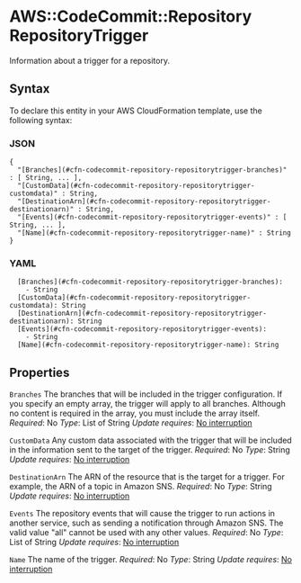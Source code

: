 # AWS::CodeCommit::Repository RepositoryTrigger<a name="aws-properties-codecommit-repository-repositorytrigger"></a>

Information about a trigger for a repository\.

## Syntax<a name="aws-properties-codecommit-repository-repositorytrigger-syntax"></a>

To declare this entity in your AWS CloudFormation template, use the following syntax:

### JSON<a name="aws-properties-codecommit-repository-repositorytrigger-syntax.json"></a>

```
{
  "[Branches](#cfn-codecommit-repository-repositorytrigger-branches)" : [ String, ... ],
  "[CustomData](#cfn-codecommit-repository-repositorytrigger-customdata)" : String,
  "[DestinationArn](#cfn-codecommit-repository-repositorytrigger-destinationarn)" : String,
  "[Events](#cfn-codecommit-repository-repositorytrigger-events)" : [ String, ... ],
  "[Name](#cfn-codecommit-repository-repositorytrigger-name)" : String
}
```

### YAML<a name="aws-properties-codecommit-repository-repositorytrigger-syntax.yaml"></a>

```
  [Branches](#cfn-codecommit-repository-repositorytrigger-branches):
    - String
  [CustomData](#cfn-codecommit-repository-repositorytrigger-customdata): String
  [DestinationArn](#cfn-codecommit-repository-repositorytrigger-destinationarn): String
  [Events](#cfn-codecommit-repository-repositorytrigger-events):
    - String
  [Name](#cfn-codecommit-repository-repositorytrigger-name): String
```

## Properties<a name="aws-properties-codecommit-repository-repositorytrigger-properties"></a>

`Branches`  <a name="cfn-codecommit-repository-repositorytrigger-branches"></a>
The branches that will be included in the trigger configuration\. If you specify an empty array, the trigger will apply to all branches\.
Although no content is required in the array, you must include the array itself\.
*Required*: No
*Type*: List of String
*Update requires*: [No interruption](https://docs.aws.amazon.com/AWSCloudFormation/latest/UserGuide/using-cfn-updating-stacks-update-behaviors.html#update-no-interrupt)

`CustomData`  <a name="cfn-codecommit-repository-repositorytrigger-customdata"></a>
Any custom data associated with the trigger that will be included in the information sent to the target of the trigger\.
*Required*: No
*Type*: String
*Update requires*: [No interruption](https://docs.aws.amazon.com/AWSCloudFormation/latest/UserGuide/using-cfn-updating-stacks-update-behaviors.html#update-no-interrupt)

`DestinationArn`  <a name="cfn-codecommit-repository-repositorytrigger-destinationarn"></a>
The ARN of the resource that is the target for a trigger\. For example, the ARN of a topic in Amazon SNS\.
*Required*: No
*Type*: String
*Update requires*: [No interruption](https://docs.aws.amazon.com/AWSCloudFormation/latest/UserGuide/using-cfn-updating-stacks-update-behaviors.html#update-no-interrupt)

`Events`  <a name="cfn-codecommit-repository-repositorytrigger-events"></a>
The repository events that will cause the trigger to run actions in another service, such as sending a notification through Amazon SNS\.
The valid value "all" cannot be used with any other values\.
*Required*: No
*Type*: List of String
*Update requires*: [No interruption](https://docs.aws.amazon.com/AWSCloudFormation/latest/UserGuide/using-cfn-updating-stacks-update-behaviors.html#update-no-interrupt)

`Name`  <a name="cfn-codecommit-repository-repositorytrigger-name"></a>
The name of the trigger\.
*Required*: No
*Type*: String
*Update requires*: [No interruption](https://docs.aws.amazon.com/AWSCloudFormation/latest/UserGuide/using-cfn-updating-stacks-update-behaviors.html#update-no-interrupt)
